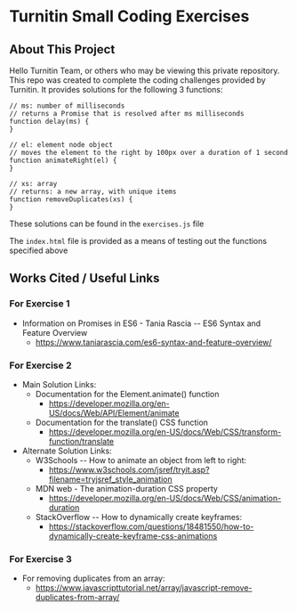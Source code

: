 # Turnitin Small Coding Exercises

## About This Project

Hello Turnitin Team, or others who may be viewing this private repository. This repo was created to complete the coding challenges provided by Turnitin. It provides solutions for the following 3 functions:

```
// ms: number of milliseconds
// returns a Promise that is resolved after ms milliseconds
function delay(ms) {
}

// el: element node object
// moves the element to the right by 100px over a duration of 1 second
function animateRight(el) {
}

// xs: array
// returns: a new array, with unique items
function removeDuplicates(xs) {
}
```

These solutions can be found in the `exercises.js` file

The `index.html` file is provided as a means of testing out the functions specified above

## Works Cited / Useful Links

### For **Exercise 1**
- Information on Promises in ES6 - Tania Rascia -- ES6 Syntax and Feature Overview
   - https://www.taniarascia.com/es6-syntax-and-feature-overview/

### For **Exercise 2**
- Main Solution Links:
   - Documentation for the Element.animate() function
      - https://developer.mozilla.org/en-US/docs/Web/API/Element/animate
   - Documentation for the translate() CSS function
      - https://developer.mozilla.org/en-US/docs/Web/CSS/transform-function/translate
- Alternate Solution Links:
   - W3Schools -- How to animate an object from left to right:
      - https://www.w3schools.com/jsref/tryit.asp?filename=tryjsref_style_animation
   - MDN web - The animation-duration CSS property
      - https://developer.mozilla.org/en-US/docs/Web/CSS/animation-duration
   - StackOverflow -- How to dynamically create keyframes:
      - https://stackoverflow.com/questions/18481550/how-to-dynamically-create-keyframe-css-animations

### For **Exercise 3**
   - For removing duplicates from an array:
      - https://www.javascripttutorial.net/array/javascript-remove-duplicates-from-array/